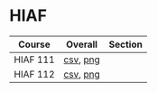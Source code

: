 # HIAF

| Course | Overall | Section |
| ------ | ------- | ------- |
| HIAF 111 | [csv](https://github.com/UCSD-Historical-Enrollment-Data/2024Winter/blob/main/overall/HIAF%20111.csv), [png](https://raw.githubusercontent.com/UCSD-Historical-Enrollment-Data/2024Winter/main/plot_overall/HIAF%20111.png) |  |
| HIAF 112 | [csv](https://github.com/UCSD-Historical-Enrollment-Data/2024Winter/blob/main/overall/HIAF%20112.csv), [png](https://raw.githubusercontent.com/UCSD-Historical-Enrollment-Data/2024Winter/main/plot_overall/HIAF%20112.png) |  |
